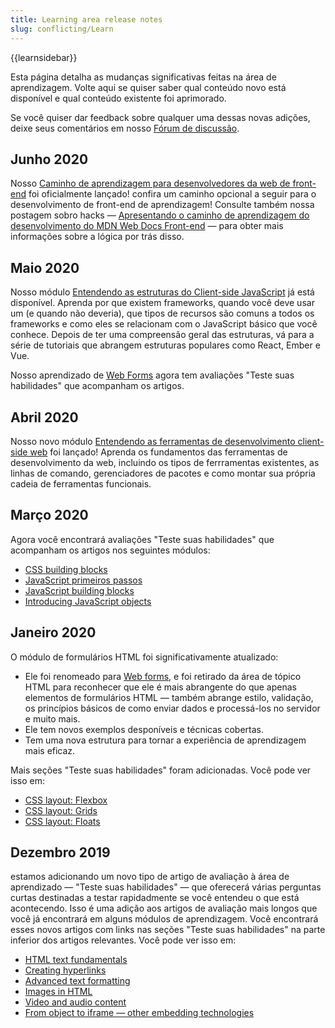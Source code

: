```yaml
---
title: Learning area release notes
slug: conflicting/Learn
---
```


{{learnsidebar}}

Esta página detalha as mudanças significativas feitas na área de aprendizagem. Volte aqui se quiser saber qual conteúdo novo está disponível e qual conteúdo existente foi aprimorado.

Se você quiser dar feedback sobre qualquer uma dessas novas adições, deixe seus comentários em nosso [Fórum de discussão](https://discourse.mozilla.org/c/mdn).

## Junho 2020

Nosso [Caminho de aprendizagem para desenvolvedores da web de front-end](/pt-BR/docs/Learn/Front-end_web_developer) foi oficialmente lançado! confira um caminho opcional a seguir para o desenvolvimento de front-end de aprendizagem! Consulte também nossa postagem sobro hacks — [Apresentando o caminho de aprendizagem do desenvolvimento do MDN Web Docs Front-end](https://hacks.mozilla.org/2020/06/introducing-the-mdn-web-docs-front-end-developer-learning-pathway/) — para obter mais informações sobre a lógica por trás disso.

## Maio 2020

Nosso módulo [Entendendo as estruturas do Client-side JavaScript](/pt-BR/docs/Learn/Tools_and_testing/Client-side_JavaScript_frameworks) já está disponível. Aprenda por que existem frameworks, quando você deve usar um (e quando não deveria), que tipos de recursos são comuns a todos os frameworks e como eles se relacionam com o JavaScript básico que você conhece. Depois de ter uma compreensão geral das estruturas, vá para a série de tutoriais que abrangem estruturas populares como React, Ember e Vue.

Nosso aprendizado de [Web Forms](/pt-BR/docs/Learn/Forms) agora tem avaliações "Teste suas habilidades" que acompanham os artigos.

## Abril 2020

Nosso novo módulo [Entendendo as ferramentas de desenvolvimento client-side web](/pt-BR/docs/Learn/Tools_and_testing/Understanding_client-side_tools) foi lançado! Aprenda os fundamentos das ferramentas de desenvolvimento da web, incluindo os tipos de ferrramentas existentes, as linhas de comando, gerenciadores de pacotes e como montar sua própria cadeia de ferramentas funcionais.

## Março 2020

Agora você encontrará avaliações "Teste suas habilidades" que acompanham os artigos nos seguintes módulos:

- [CSS building blocks](/pt-BR/docs/Learn/CSS/Building_blocks)
- [JavaScript primeiros passos](/pt-BR/docs/Learn/JavaScript/First_steps)
- [JavaScript building blocks](/pt-BR/docs/Learn/JavaScript/Building_blocks)
- [Introducing JavaScript objects](/pt-BR/docs/Learn/JavaScript/Objects)

## Janeiro 2020

O módulo de formulários HTML foi significativamente atualizado:

- Ele foi renomeado para [Web forms](/pt-BR/docs/Learn/Forms), e foi retirado da área de tópico HTML para reconhecer que ele é mais abrangente do que apenas elementos de formulários HTML — também abrange estilo, validação, os princípios básicos de como enviar dados e processá-los no servidor e muito mais.
- Ele tem novos exemplos desponíveis e técnicas cobertas.
- Tem uma nova estrutura para tornar a experiência de aprendizagem mais eficaz.

Mais seções "Teste suas habilidades" foram adicionadas. Você pode ver isso em:

- [CSS layout: Flexbox](/pt-BR/docs/Learn/CSS/CSS_layout/Flexbox#Test_your_skills!)
- [CSS layout: Grids](/pt-BR/docs/Learn/CSS/CSS_layout/Grids#Test_your_skills!)
- [CSS layout: Floats](/pt-BR/docs/Learn/CSS/CSS_layout/Floats#Test_your_skills!)

## Dezembro 2019

estamos adicionando um novo tipo de artigo de avaliação à área de aprendizado — "Teste suas habilidades" — que oferecerá várias perguntas curtas destinadas a testar rapidadmente se você entendeu o que está acontecendo. Isso é uma adição aos artigos de avaliação mais longos que você já encontrará em alguns módulos de aprendizagem. Você encontrará esses novos artigos com links nas seções "Teste suas habilidades" na parte inferior dos artigos relevantes. Você pode ver isso em:

- [HTML text fundamentals](/pt-BR/docs/Learn/HTML/Introduction_to_HTML/HTML_text_fundamentals#Test_your_skills!)
- [Creating hyperlinks](/pt-BR/docs/Learn/HTML/Introduction_to_HTML/Creating_hyperlinks#Test_your_skills!)
- [Advanced text formatting](/pt-BR/docs/Learn/HTML/Introduction_to_HTML/Advanced_text_formatting#Test_your_skills!)
- [Images in HTML](/pt-BR/docs/Learn/HTML/Multimedia_and_embedding/Images_in_HTML#Test_your_skills!)
- [Video and audio content](/pt-BR/docs/Learn/HTML/Multimedia_and_embedding/Video_and_audio_content#Test_your_skills!)
- [From object to iframe — other embedding technologies](/pt-BR/docs/Learn/HTML/Multimedia_and_embedding/Other_embedding_technologies#Test_your_skills!)
